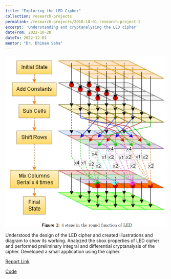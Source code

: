 ```yaml
---
title: "Exploring the LED Cipher"
collection: research-projects
permalink: /research-projects/2010-10-01-research-project-2
excerpt: 'Understanding and cryptanalysing the LED cipher'
dateFrom: 2022-10-20
dateTo: 2022-12-01
mentor: "Dr. Dhiman Saha"
---
```


![LED cipher visualization](../images/image14.png)

Understood the design of the LED cipher and created illustrations and diagram to show its working. Analyzed the sbox properties of LED cipher and performed preliminary integral and differential cryptanalysis of the cipher. Developed a small application using the cipher. 

[Report Link](/files/Cryptoducks_Term_paper.pdf)

[Code](https://github.com/CrYpTo-DuCkS/LED_Cipher_Term_paper)